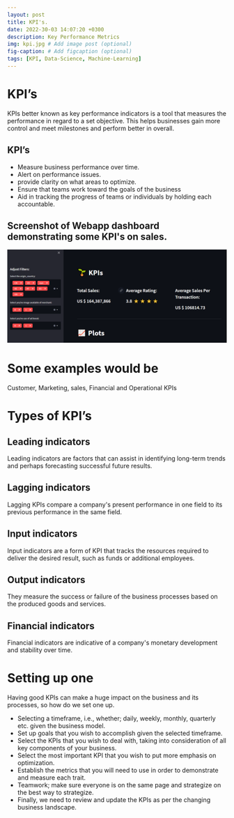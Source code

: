 ```yaml
---
layout: post
title: KPI's.
date: 2022-30-03 14:07:20 +0300
description: Key Performance Metrics
img: kpi.jpg # Add image post (optional)
fig-caption: # Add figcaption (optional)
tags: [KPI, Data-Science, Machine-Learning]
---
```


# KPI’s
KPIs better known as key performance indicators is a tool that measures the performance in regard to a set objective. This helps businesses gain more control and meet milestones and perform better in overall.

## KPI’s

- Measure business performance over time.
- Alert on performance issues.
- provide clarity on what areas to optimize.
- Ensure that teams work toward the goals of the business
- Aid in tracking the progress of teams or individuals by holding each accountable.
## Screenshot of Webapp dashboard demonstrating some KPI's on sales.

![screenshot](https://github.com/SirWilliam254/KPI/blob/main/Screenshot%20(115).png)

# Some examples would be

Customer, Marketing, sales, Financial and Operational KPIs

# Types of KPI’s

## Leading indicators
Leading indicators are factors that can assist in identifying long-term trends and perhaps forecasting successful future results.

## Lagging indicators

Lagging KPIs compare a company's present performance in one field to its previous performance in the same field.

## Input indicators

Input indicators are a form of KPI that tracks the resources required to deliver the desired result, such as funds or additional employees.

## Output indicators

They measure the success or failure of the business processes based on the produced goods and services.

## Financial indicators

Financial indicators are indicative of a company's monetary development and stability over time.

# Setting up one

Having good KPIs can make a huge impact on the business and its processes, so how do we set one up.

- Selecting a timeframe, i.e., whether; daily, weekly, monthly, quarterly etc. given the business model.
- Set up goals that you wish to accomplish given the selected timeframe.
- Select the KPIs that you wish to deal with, taking into consideration of all key components of your business.
- Select the most important KPI that you wish to put more emphasis on optimization.
- Establish the metrics that you will need to use in order to demonstrate and measure each trait.
- Teamwork; make sure everyone is on the same page and strategize on the best way to strategize.
- Finally, we need to review and update the KPIs as per the changing business landscape.
